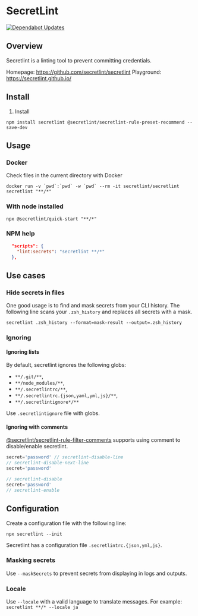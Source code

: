 # SecretLint <!-- omit in toc -->

[![Dependabot Updates](https://github.com/tyler36/secretlint-demo/actions/workflows/dependabot/dependabot-updates/badge.svg)](https://github.com/tyler36/secretlint-demo/actions/workflows/dependabot/dependabot-updates)

## Overview

Secretlint is a linting tool to prevent committing credentials.

Homepage: <https://github.com/secretlint/secretlint>
Playground: <https://secretlint.github.io/>

## Install

1. Install

```shell
npm install secretlint @secretlint/secretlint-rule-preset-recommend --save-dev
```

## Usage

### Docker

Check files in the current directory with Docker

```shell
docker run -v `pwd`:`pwd` -w `pwd` --rm -it secretlint/secretlint secretlint "**/*"
```

### With node installed

```shell
npx @secretlint/quick-start "**/*"
```

### NPM help

```json
  "scripts": {
    "lint:secrets": "secretlint **/*"
  },
```

## Use cases

### Hide secrets in files

One good usage is to find and mask secrets from your CLI history.
The following line scans your `.zsh_history` and replaces all secrets with a mask.

```shell
secretlint .zsh_history --format=mask-result --output=.zsh_history
```

### Ignoring

#### Ignoring lists

By default, secretlint ignores the following globs:

- `**/.git/**`,
- `**/node_modules/**`,
- `**/.secretlintrc/**`,
- `**/.secretlintrc.{json,yaml,yml,js}/**`,
- `**/.secretlintignore*/**`

Use `.secretlintignore` file with globs.

#### Ignoring with comments

[@secretlint/secretlint-rule-filter-comments](https://www.npmjs.com/package/@secretlint/secretlint-rule-filter-comments) supports using comment to disable/enable secretlint.

```php
secret='password' // secretlint-disable-line
// secretlint-disable-next-line
secret='password'
```

```php
// secretlint-disable
secret='password'
// secretlint-enable
```

## Configuration

Create a configuration file with the following line:

```shell
npx secretlint --init
```

Secretlint has a configuration file `.secretlintrc.{json,yml,js}`.

### Masking secrets

Use `--maskSecrets` to prevent secrets from displaying in logs and outputs.

### Locale

Use `--locale` with a valid language to translate messages. For example: `secretlint **/* --locale ja`
